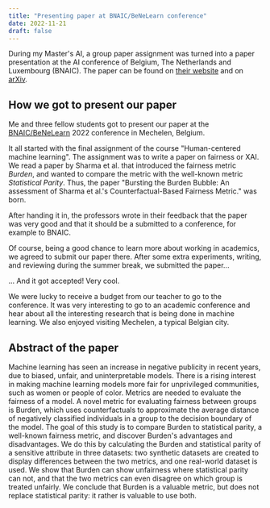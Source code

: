 ```yaml
---
title: "Presenting paper at BNAIC/BeNeLearn conference"
date: 2022-11-21
draft: false
---
```


During my Master's AI, a group paper assignment was turned into a paper
presentation at the AI conference of Belgium, The Netherlands and Luxembourg
(BNAIC). The paper can be found on [their
website](https://bnaic2022.uantwerpen.be/wp-content/uploads/BNAICBeNeLearn_2022_submission_4430.pdf)
and on [arXiv](https://arxiv.org/abs/2211.11512).

## How we got to present our paper

Me and three fellow students got to present our paper at the
[BNAIC/BeNeLearn](https://bnaic2022.uantwerpen.be/) 2022 conference in
Mechelen, Belgium.

It all started with the final assignment of the course "Human-centered machine
learning". The assignment was to write a paper on fairness or XAI. We read a
paper by Sharma et al. that introduced the fairness metric *Burden*, and wanted
to compare the metric with the well-known metric *Statistical Parity*. Thus,
the paper "Bursting the Burden Bubble: An assessment of Sharma et al.'s
Counterfactual-Based Fairness Metric." was born.

After handing it in, the professors wrote in their feedback that the paper was
very good and that it should be a submitted to a conference, for example to
BNAIC.

Of course, being a good chance to learn more about working in academics, we
agreed to submit our paper there. After some extra experiments, writing, and
reviewing during the summer break, we submitted the paper...

... And it got accepted! Very cool.

We were lucky to receive a budget from our teacher to go to the
conference. It was very interesting to go to an academic conference and hear
about all the interesting research that is being done in machine learning. We
also enjoyed visiting Mechelen, a typical Belgian city.

## Abstract of the paper

Machine learning has seen an increase in negative publicity in recent years,
due to biased, unfair, and uninterpretable models. There is a rising interest
in making machine learning models more fair for unprivileged communities, such
as women or people of color. Metrics are needed to evaluate the fairness of a
model. A novel metric for evaluating fairness between groups is Burden, which
uses counterfactuals to approximate the average distance of negatively
classified individuals in a group to the decision boundary of the model. The
goal of this study is to compare Burden to statistical parity, a well-known
fairness metric, and discover Burden's advantages and disadvantages. We do this
by calculating the Burden and statistical parity of a sensitive attribute in
three datasets: two synthetic datasets are created to display differences
between the two metrics, and one real-world dataset is used. We show that
Burden can show unfairness where statistical parity can not, and that the two
metrics can even disagree on which group is treated unfairly. We conclude that
Burden is a valuable metric, but does not replace statistical parity: it rather
is valuable to use both.
